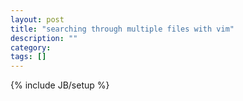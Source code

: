 ```yaml
---
layout: post
title: "searching through multiple files with vim"
description: ""
category: 
tags: []
---
```

{% include JB/setup %}
